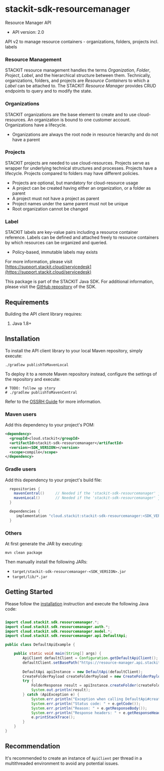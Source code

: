 # stackit-sdk-resourcemanager

Resource Manager API

- API version: 2.0

API v2 to manage resource containers - organizations, folders, projects incl. labels

### Resource Management
STACKIT resource management handles the terms _Organization_, _Folder_, _Project_, _Label_, and the hierarchical structure between them. Technically, organizations, 
folders, and projects are _Resource Containers_ to which a _Label_ can be attached to. The STACKIT _Resource Manager_ provides CRUD endpoints to query and to modify the state.

### Organizations
STACKIT organizations are the base element to create and to use cloud-resources. An organization is bound to one customer account. Organizations have a lifecycle.
- Organizations are always the root node in resource hierarchy and do not have a parent

### Projects
STACKIT projects are needed to use cloud-resources. Projects serve as wrapper for underlying technical structures and processes. Projects have a lifecycle. Projects compared to folders may have different policies.
- Projects are optional, but mandatory for cloud-resource usage
- A project can be created having either an organization, or a folder as parent
- A project must not have a project as parent
- Project names under the same parent must not be unique
- Root organization cannot be changed

### Label
STACKIT labels are key-value pairs including a resource container reference. Labels can be defined and attached freely to resource containers by which resources can be organized and queried.
- Policy-based, immutable labels may exists

For more information, please visit [https://support.stackit.cloud/servicedesk](https://support.stackit.cloud/servicedesk)

This package is part of the STACKIT Java SDK. For additional information, please visit the [GitHub repository](https://github.com/stackitcloud/stackit-sdk-java) of the SDK.


## Requirements

Building the API client library requires:
1. Java 1.8+

## Installation

To install the API client library to your local Maven repository, simply execute:

```shell
./gradlew publishToMavenLocal
```

To deploy it to a remote Maven repository instead, configure the settings of the repository and execute:

```shell
# TODO: follow up story
# ./gradlew publishToMavenCentral
```

Refer to the [OSSRH Guide](http://central.sonatype.org/pages/ossrh-guide.html) for more information.

### Maven users

Add this dependency to your project's POM:

```xml
<dependency>
  <groupId>cloud.stackit</groupId>
  <artifactId>stackit-sdk-resourcemanager</artifactId>
  <version><SDK_VERSION></version>
  <scope>compile</scope>
</dependency>
```

### Gradle users

Add this dependency to your project's build file:

```groovy
  repositories {
    mavenCentral()     // Needed if the 'stackit-sdk-resourcemanager' jar has been published to maven central.
    mavenLocal()       // Needed if the 'stackit-sdk-resourcemanager' jar has been published to the local maven repo.
  }

  dependencies {
     implementation "cloud.stackit:stackit-sdk-resourcemanager:<SDK_VERSION>"
  }
```

### Others

At first generate the JAR by executing:

```shell
mvn clean package
```

Then manually install the following JARs:

- `target/stackit-sdk-resourcemanager-<SDK_VERSION>.jar`
- `target/lib/*.jar`

## Getting Started

Please follow the [installation](#installation) instruction and execute the following Java code:

```java

import cloud.stackit.sdk.resourcemanager.*;
import cloud.stackit.sdk.resourcemanager.auth.*;
import cloud.stackit.sdk.resourcemanager.model.*;
import cloud.stackit.sdk.resourcemanager.api.DefaultApi;

public class DefaultApiExample {

    public static void main(String[] args) {
        ApiClient defaultClient = Configuration.getDefaultApiClient();
        defaultClient.setBasePath("https://resource-manager.api.stackit.cloud");
        
        DefaultApi apiInstance = new DefaultApi(defaultClient);
        CreateFolderPayload createFolderPayload = new CreateFolderPayload(); // CreateFolderPayload | 
        try {
            FolderResponse result = apiInstance.createFolder(createFolderPayload);
            System.out.println(result);
        } catch (ApiException e) {
            System.err.println("Exception when calling DefaultApi#createFolder");
            System.err.println("Status code: " + e.getCode());
            System.err.println("Reason: " + e.getResponseBody());
            System.err.println("Response headers: " + e.getResponseHeaders());
            e.printStackTrace();
        }
    }
}

```

## Recommendation

It's recommended to create an instance of `ApiClient` per thread in a multithreaded environment to avoid any potential issues.
